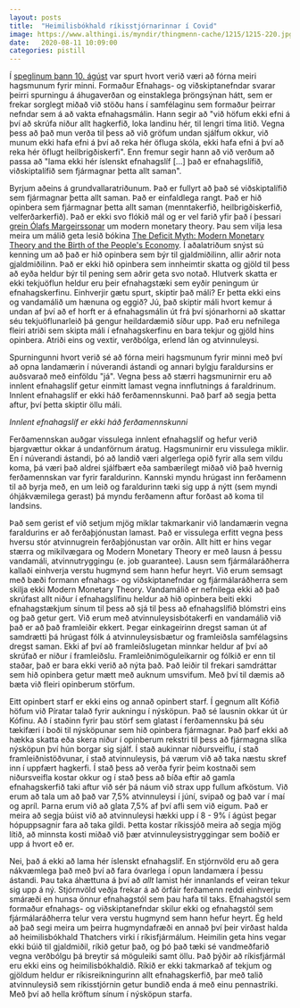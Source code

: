 ```yaml
---
layout: posts
title:  "Heimilisbókhald ríkisstjórnarinnar í Covid"
image: https://www.althingi.is/myndir/thingmenn-cache/1215/1215-220.jpg
date:   2020-08-11 10:09:00
categories: pistill
---
```

Í [speglinum þann 10. ágúst](https://www.ruv.is/utvarp/spila/spegillinn/23680/7gpcpl/politiska-hlidin-a-covid) var spurt hvort verið væri að fórna meiri hagsmunum fyrir minni. Formaður Efnahags- og viðskiptanefndar svarar þeirri spurningu á áhugaverðan og einstaklega þröngsýnan hátt, sem er frekar sorglegt miðað við stöðu hans í samfélaginu sem formaður þeirrar nefndar sem á að vakta efnahagsmálin. Hann segir að "við höfum ekki efni á því að skrúfa niður allt hagkerfið, loka landinu hér, til lengri tíma litið. Vegna þess að það mun verða til þess að við gröfum undan sjálfum okkur, við munum ekki hafa efni á því að reka hér öfluga skóla, ekki hafa efni á því að reka hér öflugt heilbrigðiskerfi". Enn fremur segir hann að við verðum að passa að "lama ekki hér íslenskt efnahagslíf [...] það er efnahagslífið, viðskiptalífið sem fjármagnar þetta allt saman".

Byrjum aðeins á grundvallaratriðunum. Það er fullyrt að það sé viðskiptalífið sem fjármagnar þetta allt saman. Það er einfaldlega rangt. Það er hið opinbera sem fjármagnar þetta allt saman (menntakerfið, heilbrigðiskerfið, velferðarkerfið). Það er ekki svo flókið mál og er vel farið yfir það í þessari [grein Ólafs Margeirssonar](https://kjarninn.is/skodun/2019-02-04-hvad-er-modern-monetary-theory/) um modern monetary theory. Þau sem vilja lesa meira um málið geta lesið bókina [The Deficit Myth: Modern Monetary Theory and the Birth of the People's Economy](https://www.amazon.com/Deficit-Myth-Monetary-Peoples-Economy/dp/1541736184). Í aðalatriðum snýst sú kenning um að það er hið opinbera sem býr til gjaldmiðilinn, allir aðrir nota gjaldmiðilinn. Það er ekki hið opinbera sem innheimtir skatta og gjöld til þess að eyða heldur býr til pening sem aðrir geta svo notað. Hlutverk skatta er ekki tekjuöflun heldur eru þeir efnahagstæki sem eyðir peningum úr efnahagskerfinu. Einhverjir gætu spurt, skiptir það máli? Er þetta ekki eins og vandamálið um hænuna og eggið? Jú, það skiptir máli hvort kemur á undan af því að ef horft er á efnahagsmálin út frá því sjónarhorni að skattar séu tekjuöflunarleið þá gengur heildardæmið síður upp. Það eru nefnilega fleiri atriði sem skipta máli í efnahagskerfinu en bara tekjur og gjöld hins opinbera. Atriði eins og vextir, verðbólga, erlend lán og atvinnuleysi. 

Spurningunni hvort verið sé að fórna meiri hagsmunum fyrir minni með því að opna landamærin í núverandi ástandi og annari bylgju faraldursins er auðsvarað með einföldu "já". Vegna þess að stærri hagsmunirnir eru að innlent efnahagslíf getur einmitt lamast vegna innflutnings á faraldrinum. Innlent efnahagslíf er ekki háð ferðamennskunni. Það þarf að segja þetta aftur, því þetta skiptir öllu máli.

*Innlent efnahagslíf er ekki háð ferðamennskunni*

Ferðamennskan auðgar vissulega innlent efnahagslíf og hefur verið bjargvættur okkar á undanförnum áratug. Hagsmunirnir eru vissulega miklir. En í núverandi ástandi, þó að landið væri algerlega opið fyrir alla sem vildu koma, þá væri það aldrei sjálfbært eða sambærilegt miðað við það hvernig ferðamennskan var fyrir faraldurinn. Kannski myndu hrúgast inn ferðamenn til að byrja með, en um leið og faraldurinn tæki sig upp á nýtt (sem myndi óhjákvæmilega gerast) þá myndu ferðamenn aftur forðast að koma til landsins. 

Það sem gerist ef við setjum mjög miklar takmarkanir við landamærin vegna faraldurins er að ferðaþjónustan lamast. Það er vissulega erfitt vegna þess hversu stór atvinnugrein ferðaþjónustan var orðin. Allt hitt er hins vegar stærra og mikilvægara og Modern Monetary Theory er með lausn á þessu vandamáli, atvinnutryggingu (e. job guarantee). Lausn sem fjármálaráðherra kallaði einhverja verstu hugmynd sem hann hefur heyrt. Við erum semsagt með bæði formann efnahags- og viðskiptanefndar og fjármálaráðherra sem skilja ekki Modern Monetary Theory. Vandamálið er nefnilega ekki að það skrúfast allt niður í efnahagslífinu heldur að hið opinbera beiti ekki efnahagstækjum sínum til þess að sjá til þess að efnahagslífið blómstri eins og það getur gert. Við erum með atvinnuleysisbótakerfi en vandamálið við það er að það framleiðir ekkert. Þegar einkageirinn dregst saman út af samdrætti þá hrúgast fólk á atvinnuleysisbætur og framleiðsla samfélagsins dregst saman. Ekki af því að framleiðslugetan minnkar heldur af því að skrúfað er niður í framleiðslu. Framleiðnimöguleikarnir og fólkið er enn til staðar, það er bara ekki verið að nýta það. Það leiðir til frekari samdráttar sem hið opinbera getur mætt með auknum umsvifum. Með því til dæmis að bæta við fleiri opinberum störfum. 

Eitt opinbert starf er ekki eins og annað opinbert starf. Í gegnum allt Kófið höfum við Píratar talað fyrir aukningu í nýsköpun. Það sé lausnin okkar út úr Kófinu. Að í staðinn fyrir þau störf sem glatast í ferðamennsku þá séu tækifæri í boði til nýsköpunar sem hið opinbera fjármagnar. Það þarf ekki að hækka skatta eða skera niður í opinberum rekstri til þess að fjármagna slíka nýsköpun því hún borgar sig sjálf. Í stað aukinnar niðursveiflu, í stað framleiðnistöðvunar, í stað atvinnuleysis, þá værum við að taka næstu skref inn í uppfært hagkerfi. Í stað þess að verða fyrir þeim kostnaði sem niðursveifla kostar okkur og í stað þess að bíða eftir að gamla efnahagskerfið taki aftur við sér þá náum við strax upp fullum afköstum. Við erum að tala um að það var 7,5% atvinnuleysi í júní, svipað og það var  í maí og apríl. Þarna erum við að glata 7,5% af því afli sem við eigum. Það er meira að segja búist við að atvinnuleysi hækki upp í 8 - 9% í ágúst þegar hópuppsagnir fara að taka gildi. Þetta kostar ríkissjóð meira að segja mjög lítið, að minnsta kosti miðað við þær atvinnuleysistryggingar sem boðið er upp á hvort eð er. 

Nei, það á ekki að lama hér íslenskt efnahagslíf. En stjórnvöld eru að gera nákvæmlega það með því að fara óvarlega í opun landamæra í þessu ástandi. Þau taka áhættuna á því að _allt_ lamist hér innanlands ef veiran tekur sig upp á ný. Stjórnvöld veðja frekar á að örfáir ferðamenn reddi einhverju smáræði en hunsa önnur efnahagstól sem þau hafa til taks. Efnahagstól sem formaður efnahags- og viðskiptanefndar skilur ekki og efnahagstól sem fjármálaráðherra telur vera verstu hugmynd sem hann hefur heyrt. Ég held að það segi meira um þeirra hugmyndafræði en annað því þeir virðast halda að heimilisbókhald Thatchers virki í ríkisfjármálum. Heimilin geta hins vegar ekki búið til gjaldmiðil, ríkið getur það, og þó það tæki sé vandmeðfarið vegna verðbólgu þá breytir sá möguleiki samt öllu. Það þýðir að ríkisfjármál eru ekki eins og heimilisbókhaldið. Ríkið er ekki takmarkað af tekjum og gjöldum heldur er ríkisreikningurinn allt efnahagskerfið, þar með talið atvinnuleysið sem ríkisstjórnin getur bundið enda á með einu pennastriki. Með því að hella kröftum sínum í nýsköpun starfa.
